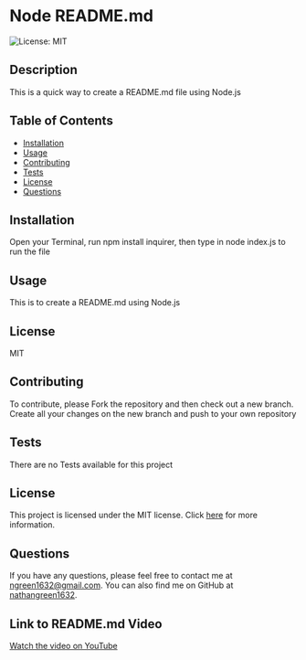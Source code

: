 # Node README.md
  ![License: MIT](https://img.shields.io/badge/License-MIT-yellow.svg)

  ## Description
  This is a quick way to create a README.md file using Node.js

  ## Table of Contents
  - [Installation](#installation)
  - [Usage](#usage)
  - [Contributing](#contributing)
  - [Tests](#tests)
  - [License](#license)
  - [Questions](#questions)

  ## Installation
  Open your Terminal, run npm install inquirer, then type in node index.js to run the file

  ## Usage
  This is to create a README.md using Node.js

  ## License
  MIT

  ## Contributing
  To contribute, please Fork the repository and then check out a new branch. Create all your changes on the new branch and push to your own repository

  ## Tests
  There are no Tests available for this project

  ## License
This project is licensed under the MIT license. Click [here](https://opensource.org/licenses/MIT) for more information.

  ## Questions
If you have any questions, please feel free to contact me at ngreen1632@gmail.com. You can also find me on GitHub at [nathangreen1632](https://github.com/nathangreen1632).

  ## Link to README.md Video
  [Watch the video on YouTube](https://youtu.be/RN_3VMiKtBQ)

